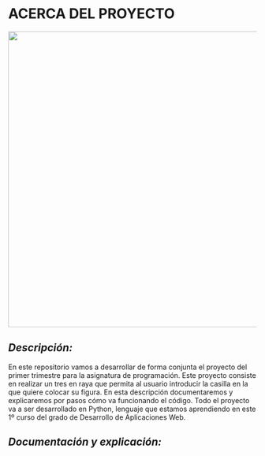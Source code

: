 # ACERCA DEL PROYECTO  
<div align="center"><img src ="https://images.pling.com/img/00/00/03/36/88/1043316/81480-1.jpg" heigh ="400" width="600"></div>

## ***Descripción:***
En este repositorio vamos a desarrollar de forma conjunta el proyecto del primer trimestre para la asignatura de programación. Este proyecto consiste en realizar un tres en raya que permita al usuario introducir la casilla en la que quiere colocar su figura. En esta descripción documentaremos y explicaremos por pasos cómo va funcionando el código. Todo el proyecto va a ser desarrollado en Python, lenguaje que estamos aprendiendo en este 1º curso del grado de Desarrollo de Aplicaciones Web. 

## ***Documentación y explicación:***